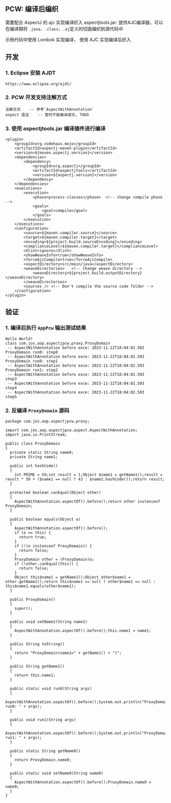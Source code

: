 ## PCW: 编译后编织

需要配合 AspectJ 的 ajc 实现编译织入
aspectjtools.jar: 提供AJC编译器，可以在编译期将 `.java`、`.class`、`.aj`定义的切面编织到源代码中

示例代码中使用 Lombok 实现编译， 使用 AJC 实现编译后织入



## 开发

### 1. Eclipse 安装 AJDT
	https://www.eclipse.org/ajdt/
	
### 2. PCW 开发支持注解方式
	注解方式    -- 参考`AspectWithAnnotation`
	aspect 语法    -- 暂时不能编译成功, TODO

### 3. 使用 aspectjtools.jar 编译插件进行编译

	<plugin>
		<groupId>org.codehaus.mojo</groupId>
		<artifactId>aspectj-maven-plugin</artifactId>
		<version>${maven.aspectj.version}</version>
		<dependencies>
			<dependency>
				<groupId>org.aspectj</groupId>
				<artifactId>aspectjtools</artifactId>
				<version>${aspectj.version}</version>
			</dependency>
		</dependencies>
		<executions>
			<execution>
				<phase>process-classes</phase>  <!-- change compile phase -->
				<goals>
					<goal>compile</goal>
				</goals>
			</execution>
		</executions>
		<configuration>
			<source>${maven.compiler.source}</source>
			<target>${maven.compiler.target}</target>
			<encoding>${project.build.sourceEncoding}</encoding>
			<complianceLevel>${maven.compiler.target}</complianceLevel>
			<Xlint>ignore</Xlint>
			<showWeaveInfo>true</showWeaveInfo>
			<forceAjcCompile>true</forceAjcCompile>
			<aspectDirectory>src/main/java</aspectDirectory>
			<weaveDirectories>   <!-- change weave directory -->
				<weaveDirectory>${project.build.outputDirectory}</weaveDirectory>
			</weaveDirectories>
			<sources /> <!-- Don't compile the source code folder -->
		</configuration>
	</plugin>
	

## 验证

### 1. 编译后执行 `AppPcw` 输出测试结果

	Hello World!
	class com.jos.aop.aspectjpcw.proxy.ProxyDomain
	 -- AspectWithAnnotation before exce: 2023-11-22T18:04:02.502
	ProxyDomain run0: step0
	 -- AspectWithAnnotation before exce: 2023-11-22T18:04:02.503
	ProxyDomain run0: step1
	 -- AspectWithAnnotation before exce: 2023-11-22T18:04:02.503
	ProxyDomain run1: step2
	 -- AspectWithAnnotation before exce: 2023-11-22T18:04:02.503
	step3
	 -- AspectWithAnnotation before exce: 2023-11-22T18:04:02.503
	step4
	 -- AspectWithAnnotation before exce: 2023-11-22T18:04:02.503
	step5


### 2. 反编译 `ProxyDomain` 源码


	package com.jos.aop.aspectjpcw.proxy;
	
	import com.jos.aop.aspectjpcw.aspect.AspectWithAnnotation;
	import java.io.PrintStream;
	
	public class ProxyDomain
	{
	  private static String name0;
	  private String name1;
	  
	  public int hashCode()
	  {
	    int PRIME = 59;int result = 1;Object $name1 = getName1();result = result * 59 + ($name1 == null ? 43 : $name1.hashCode());return result;
	  }
	  
	  protected boolean canEqual(Object other)
	  {
	    AspectWithAnnotation.aspectOf().before();return other instanceof ProxyDomain;
	  }
	  
	  public boolean equals(Object o)
	  {
	    AspectWithAnnotation.aspectOf().before();
	    if (o == this) {
	      return true;
	    }
	    if (!(o instanceof ProxyDomain)) {
	      return false;
	    }
	    ProxyDomain other = (ProxyDomain)o;
	    if (!other.canEqual(this)) {
	      return false;
	    }
	    Object this$name1 = getName1();Object other$name1 = other.getName1();return this$name1 == null ? other$name1 == null : this$name1.equals(other$name1);
	  }
	  
	  public ProxyDomain()
	  {
	    super();
	  }
	  
	  public void setName1(String name1)
	  {
	    AspectWithAnnotation.aspectOf().before();this.name1 = name1;
	  }
	  
	  public String toString()
	  {
	    return "ProxyDomain(name1=" + getName1() + ")";
	  }
	  
	  public String getName1()
	  {
	    return this.name1;
	  }
	  
	  public static void run0(String args)
	  {
	    AspectWithAnnotation.aspectOf().before();System.out.println("ProxyDomain run0: " + args);
	  }
	  
	  public void run1(String args)
	  {
	    AspectWithAnnotation.aspectOf().before();System.out.println("ProxyDomain run1: " + args);
	  }
	  
	  public static String getName0()
	  {
	    return ProxyDomain.name0;
	  }
	  
	  public static void setName0(String name0)
	  {
	    AspectWithAnnotation.aspectOf().before();ProxyDomain.name0 = name0;
	  }
	}




